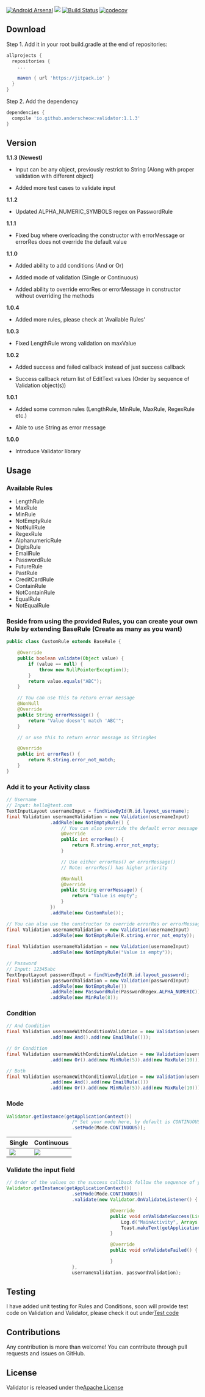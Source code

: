 [![Android Arsenal](https://img.shields.io/badge/Android%20Arsenal-Validator-brightgreen.svg?style=flat)](https://android-arsenal.com/details/1/6478) [![](https://jitpack.io/v/anderscheow/Validator.svg)](https://jitpack.io/#anderscheow/Validator)
[![Build Status](https://travis-ci.org/anderscheow/Validator.svg?branch=master)](https://travis-ci.org/anderscheow/Validator) [![codecov](https://codecov.io/gh/anderscheow/Validator/branch/master/graph/badge.svg)](https://codecov.io/gh/anderscheow/Validator/branch/develop)


## Download

Step 1. Add it in your root build.gradle at the end of repositories:
```groovy
allprojects {
  repositories {
    ... 
    
    maven { url 'https://jitpack.io' }
  }
}
```

Step 2. Add the dependency
```groovy
dependencies {
  compile 'io.github.anderscheow:validator:1.1.3'
}
```

## Version

**1.1.3 (Newest)**

* Input can be any object, previously restrict to String (Along with proper validation with different object)

* Added more test cases to validate input

**1.1.2**

* Updated ALPHA_NUMERIC_SYMBOLS regex on PasswordRule

**1.1.1**

* Fixed bug where overloading the constructor with errorMessage or errorRes does not override the default value

**1.1.0**

* Added ability to add conditions (And or Or)

* Added mode of validation (Single or Continuous)

* Added ability to override errorRes or errorMessage in constructor without overriding the methods

**1.0.4**

* Added more rules, please check at 'Available Rules'

**1.0.3**

* Fixed LengthRule wrong validation on maxValue

**1.0.2**

* Added success and failed callback instead of just success callback

* Success callback return list of EditText values (Order by sequence of Validation object(s))

**1.0.1** 

* Added some common rules (LengthRule, MinRule, MaxRule, RegexRule etc.)

* Able to use String as error message

**1.0.0**

* Introduce Validator library

Usage
-----
### Available Rules

* LengthRule
* MaxRule
* MinRule
* NotEmptyRule
* NotNullRule
* RegexRule
* AlphanumericRule
* DigitsRule
* EmailRule
* PasswordRule
* FutureRule
* PastRule
* CreditCardRule
* ContainRule
* NotContainRule
* EqualRule
* NotEqualRule

### Beside from using the provided Rules, you can create your own Rule by extending BaseRule (Create as many as you want)

```java
public class CustomRule extends BaseRule {

    @Override
    public boolean validate(Object value) {
        if (value == null) {
            throw new NullPointerException();
        }
        return value.equals("ABC");
    }

    // You can use this to return error message
    @NonNull
    @Override
    public String errorMessage() {
        return "Value doesn't match 'ABC'";
    }

    // or use this to return error message as StringRes

    @Override
    public int errorRes() {
        return R.string.error_not_match;
    }
}
```

### Add it to your Activity class

```java
// Username
// Input: hello@test.com
TextInputLayout usernameInput = findViewById(R.id.layout_username); 
final Validation usernameValidation = new Validation(usernameInput)
                .addRule(new NotEmptyRule() {   
                    // You can also override the default error message
                    @Override
                    public int errorRes() {
                        return R.string.error_not_empty;
                    }

                    // Use either errorRes() or errorMessage()
                    // Note: errorRes() has higher priority

                    @NonNull
                    @Override
                    public String errorMessage() {
                        return "Value is empty";
                    }
                })
                .addRule(new CustomRule());

// You can also use the constructor to override errorRes or errorMessage
final Validation usernameValidation = new Validation(usernameInput)
                .addRule(new NotEmptyRule(R.string.error_not_empty));
                
final Validation usernameValidation = new Validation(usernameInput)
                .addRule(new NotEmptyRule("Value is empty"));

// Password
// Input: 12345abc
TextInputLayout passwordInput = findViewById(R.id.layout_password); 
final Validation passwordValidation = new Validation(passwordInput)
                .addRule(new NotEmptyRule())
                .addRule(new PasswordRule(PasswordRegex.ALPHA_NUMERIC))
                .addRule(new MinRule(8));
```

### Condition

```java
// And Condition
final Validation usernameWithConditionValidation = new Validation(usernameInput)
                .add(new And().add(new EmailRule()));

// Or Condition
final Validation usernameWithConditionValidation = new Validation(usernameInput)
                .add(new Or().add(new MinRule(5)).add(new MaxRule(10)));

// Both
final Validation usernameWithConditionValidation = new Validation(usernameInput)
                .add(new And().add(new EmailRule()))
                .add(new Or().add(new MinRule(5)).add(new MaxRule(10)));
```

### Mode

```java
Validator.getInstance(getApplicationContext())
                        /* Set your mode here, by default is CONTINUOUS */
                        .setMode(Mode.CONTINUOUS));
```

| Single                                                          | Continuous                                                      |
| ---                                                             | ---                                                             |
| ![](https://media.giphy.com/media/3ohs7YJIZfbrC7txyU/giphy.gif) | ![](https://media.giphy.com/media/3ohs84PogwMOkUg0Jq/giphy.gif) |


### Validate the input field

```java
// Order of the values on the success callback follow the sequence of your Validation object
Validator.getInstance(getApplicationContext())
                        .setMode(Mode.CONTINUOUS))
                        .validate(new Validator.OnValidateListener() {

                                      @Override
                                      public void onValidateSuccess(List<String> values) {
                                          Log.d("MainActivity", Arrays.toString(values.toArray())); // Output: [hello@test.com, 12345abc]
                                          Toast.makeText(getApplicationContext(), "Validate successfully", Toast.LENGTH_LONG).show();
                                      }

                                      @Override
                                      public void onValidateFailed() {

                                      }
                        },
                        usernameValidation, passwordValidation);
```

## Testing
I have added unit testing for Rules and Conditions, soon will provide test code on Validation and Validator, please check it out under[Test code](https://github.com/anderscheow/Validator/tree/master/library/src/test/java/io/github/anderscheow/validator)

## Contributions
Any contribution is more than welcome! You can contribute through pull requests and issues on GitHub.

## License
Validator is released under the[Apache License](https://github.com/anderscheow/Validator/blob/master/LICENSE)